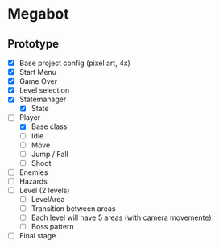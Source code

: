 # Megabot

## Prototype

- [x] Base project config (pixel art, 4x)
- [x] Start Menu
- [x] Game Over
- [x] Level selection
- [x] Statemanager
	- [x] State
- [ ] Player
	- [x] Base class
	- [ ] Idle
	- [ ] Move
	- [ ] Jump / Fall
	- [ ] Shoot
- [ ] Enemies
- [ ] Hazards
- [ ] Level (2 levels)
	- [ ] LevelArea
	- [ ] Transition between areas
	- [ ] Each level will have 5 areas (with camera movemente)
	- [ ] Boss pattern
- [ ] Final stage
